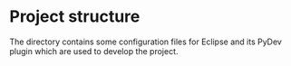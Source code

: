 Project structure
=================
The directory contains some configuration files for Eclipse and its PyDev plugin which are used to develop the project.